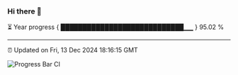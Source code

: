 ### Hi there 👋

⏳ Year progress { ████████████████████████████▁▁ } 95.02 %

---

⏰ Updated on Fri, 13 Dec 2024 18:16:15 GMT

![Progress Bar CI](https://github.com/code-lakshay/GitHub-Actions-Demo/workflows/Progress%20Bar%20CI/badge.svg)
